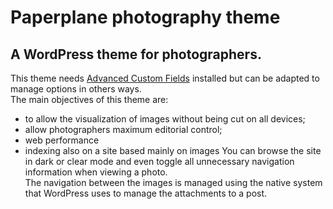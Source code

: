 # Paperplane photography theme
## A WordPress theme for photographers.
This theme needs [Advanced Custom Fields](https://www.advancedcustomfields.com/pro/ "Advanced Custom Fields") installed but can be adapted to manage options in others ways.<br/>
The main objectives of this theme are:
* to allow the visualization of images without being cut on all devices;
* allow photographers maximum editorial control;
* web performance
* indexing also on a site based mainly on images
You can browse the site in dark or clear mode and even toggle all unnecessary navigation information when viewing a photo.<br/>
The navigation between the images is managed using the native system that WordPress uses to manage the attachments to a post.
